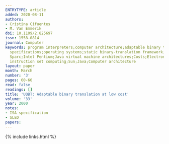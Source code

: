 ```yaml
---
ENTRYTYPE: article
added: 2020-08-11
authors:
- Cristina Cifuentes
- M. Van Emmerik
doi: 10.1109/2.825697
issn: 1558-0814
journal: Computer
keywords: program interpreters;computer architecture;adaptable binary translation;software migration;University of Queensland Binary Translator;machine
  specifications;operating systems;static binary-translation framework;complex-instruction-set computers;reduced-instruction-set computers;stack-based machines;translators;Sun
  Sparc;Intel Pentium;Java virtual machine architectures;Costs;Electronics industry;Portable computers;Home appliances;System-on-a-chip;Operating systems;Reduced
  instruction set computing;Sun;Java;Computer architecture
layout: paper
month: March
number: '3'
pages: 60-66
read: false
readings: []
title: 'UQBT: Adaptable binary translation at low cost'
volume: '33'
year: 2000
notes:
- ISA specification
- SLED
papers:
---
```

{% include links.html %}
